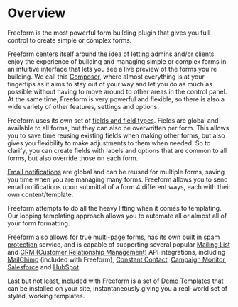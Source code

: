 # Overview

Freeform is the most powerful form building plugin that gives you full control to create simple or complex forms.

Freeform centers itself around the idea of letting admins and/or clients enjoy the experience of building and managing simple or complex forms in an intuitive interface that lets you see a live preview of the forms you're building. We call this [Composer](forms-composer.md), where almost everything is at your fingertips as it aims to stay out of your way and let you do as much as possible without having to move around to other areas in the control panel. At the same time, Freeform is very powerful and flexible, so there is also a wide variety of other features, settings and options.

Freeform uses its own set of [fields and field types](fields-field-types.md). Fields are global and available to all forms, but they can also be overwritten per form. This allows you to save time reusing existing fields when making other forms, but also gives you flexibility to make adjustments to them when needed. So to clarify, you can create fields with labels and options that are common to all forms, but also override those on each form.

[Email notifications](email-notifications.md) are global and can be reused for multiple forms, saving you time when you are managing many forms. Freeform allows you to send email notifications upon submittal of a form 4 different ways, each with their own content/template.

Freeform attempts to do all the heavy lifting when it comes to templating. Our looping templating approach allows you to automate all or almost all of your form formatting.

Freeform also allows for true [multi-page forms](multi-page-forms.md), has its own built in [spam protection](spam-protection.md) service, and is capable of supporting several popular [Mailing List](mailing-list-integrations.md) and [CRM (Customer Relationship Management)](crm-integrations.md) API integrations, including [MailChimp](mailing-list-api-mailchimp.md) (included with Freeform), [Constant Contact](https://solspace.com/craft/freeform/marketplace/mailinglist), [Campaign Monitor](https://solspace.com/craft/freeform/marketplace/mailinglist), [Salesforce](https://solspace.com/craft/freeform/marketplace/crm) and [HubSpot](https://solspace.com/craft/freeform/marketplace/crm).

Last but not least, included with Freeform is a set of [Demo Templates](demo-templates.md) that can be installed on your site, instantaneously giving you a real-world set of styled, working templates.
